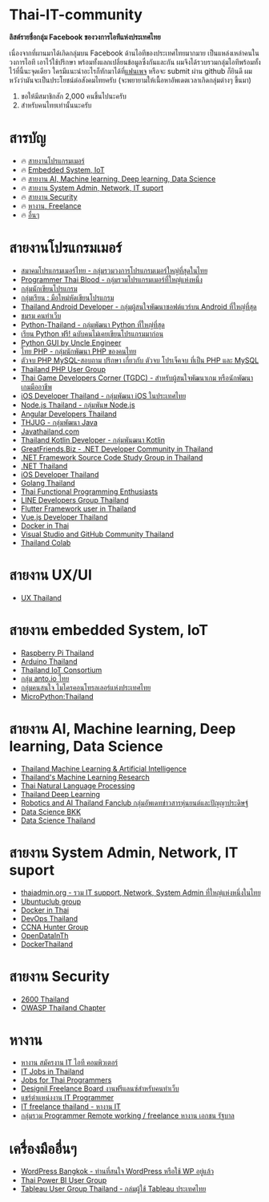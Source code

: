 # Thai-IT-community 
__ลิสต์รายชื่อกลุ่ม Facebook ของวงการไอทีแห่งประเทศไทย__

เนื่องจากที่ผานมาได้เกิดกลุ่มบน Facebook ด้านไอทีของประเทศไทยมากมาย เป็นแหล่งเหล่าคนในวงการไอที เอาไว้ใช้ปรึกษา พร้อมทั้งแลกเปลี่ยนข้อมูลซึ่งกันและกัน ผมจึงได้รวบรวมกลุ่มไอทีพร้อมทั้งไว้ที่นี้นะจุดเดียว ใครมีแนะนำอะไรก็ทักมาได้ที่[แฟนเพจ](https://www.facebook.com/programmerthai/) หรือจะ submit ผ่าน github ก็ยินดี ผมหวังว่ามันจะเป็นประโยชน์ต่อสังคมไทยครับ (จะพยายามให้เนื้อหาอัพเดตเวลาเกิดกลุ่มต่างๆ ขึ้นมา)
 1. ขอให้มีสมาชิกสัก 2,000 คนขึ้นไปนะครับ
 2. สำหรับคนไทยเท่านั้นนะครับ


# สารบัญ
 
* :fire: [สายงานโปรแกรมเมอร์](#เสายงานโปรแกรมเมอร์)
* :fire: [Embedded System, IoT](#สายงาน-embedded-system-iot)
* :fire: [สายงาน AI, Machine learning, Deep learning, Data Science](#สายงาน-ai-machine-learning-deep-learning-data-science)
* :fire: [สายงาน System Admin, Network, IT suport](#สายงาน-system-admin-network-it-suport)
* :fire: [สายงาน Security](#สายงาน-security)
* :fire: [หางาน, Freelance](#หางาน)
* :fire: [อื่นๆ](#เอื่นๆ)

# สายงานโปรแกรมเมอร์
* [สมาคมโปรแกรมเมอร์ไทย - กลุ่มรวมวงการโปรแกรมเมอร์ใหญ่ที่สุดในไทย](https://www.facebook.com/groups/ThaiPGAssociateSociety/)
* [Programmer Thai Blood - กลุ่มรวมโปรแกรมเมอร์ที่ใหญ่แห่งหนึ่ง](https://www.facebook.com/groups/programmerthai/)
* [กลุ่มนักเขียนโปรแกรม](https://www.facebook.com/groups/131258331007039/)
* [กลุ่มเรียน : มือใหม่หัดเขียนโปรแกรม](https://www.facebook.com/groups/116054355228064/)
* [Thailand Android Developer - กลุ่มผู้สนใจพัฒนาซอฟต์แวร์บน Android ที่ใหญ่ที่สุด](https://www.facebook.com/groups/thaidroiddev/)
* [ชมรม คนทำเว็บ](https://www.facebook.com/groups/122558751110047/)
* [Python-Thailand - กลุ่มพัฒนา Python ที่ใหญ่ที่สุด](https://www.facebook.com/groups/admin.py.dev/)
* [เรียน Python ฟรี! ฉบับคนไม่เคยเขียนโปรแกรมมาก่อน](https://www.facebook.com/groups/2355598151437216/)
* [Python GUI by Uncle Engineer](https://www.facebook.com/groups/1721550277936854/)
* [ไทย PHP - กลุ่มนักพัฒนา PHP ของคนไทย](https://www.facebook.com/groups/134855003271201/)
* [ตัวจบ PHP MySQL-สอบถาม ปรึกษา เกี่ยวกับ ตัวจบ โปรเจ็คจบ ที่เป็น PHP และ MySQL](https://www.facebook.com/groups/149920381868037/)
* [Thailand PHP User Group](https://www.facebook.com/groups/thpug/)
* [Thai Game Developers Corner (TGDC) - สำหรับผู้สนใจพัฒนาเกม หรือนักพัฒนาเกมมืออาชีพ](https://www.facebook.com/groups/thaigamepad/)
* [iOS Developer Thailand - กลุ่มพัฒนา iOS ในประเทศไทย](https://www.facebook.com/groups/iosthailand/)
* [Node.js Thailand - กลุ่มพันษ Node.js](https://www.facebook.com/groups/node.th/)
* [Angular Developers Thailand](https://www.facebook.com/groups/angularjs.th/)
* [THJUG - กลุ่มพัฒนา Java](https://www.facebook.com/groups/thjug/)
* [Javathailand.com](https://www.facebook.com/groups/javathailand/?ref=group_browse_new)
* [Thailand Kotlin Developer - กลุ่มพันฒนา Kotlin](https://www.facebook.com/groups/872547279487598/)
* [GreatFriends.Biz - .NET Developer Community in Thailand](https://www.facebook.com/groups/greatfriends.biz/about/)
* [.NET Framework Source Code Study Group in Thailand](https://www.facebook.com/groups/studygroupof.net/)
* [.NET Thailand](https://www.facebook.com/groups/dotnetthailand/)
* [iOS Developer Thailand](https://www.facebook.com/groups/iosthailand/)
* [Golang Thailand](https://www.facebook.com/groups/584867114995854)
* [Thai Functional Programming Enthusiasts](https://www.facebook.com/groups/310209089128699/)
* [LINE Developers Group Thailand](https://www.facebook.com/groups/LINEDEVTH/)
* [Flutter Framework user in Thailand](https://www.facebook.com/groups/1330912973657674/)
* [Vue.js Developer Thailand](https://www.facebook.com/groups/209687502909122/)
* [Docker in Thai](https://www.facebook.com/groups/858633044176588/)
* [Visual Studio and GitHub Community Thailand](www.facebook.com/groups/VisualStudioGitHubCommunityThailand/)
* [Thailand Colab](https://www.facebook.com/groups/colab.thailand/)

# สายงาน UX/UI
* [UX Thailand](https://www.facebook.com/groups/ux.in.th/)

# สายงาน embedded System, IoT
* [Raspberry Pi Thailand](https://www.facebook.com/groups/rpi.th/)
* [Arduino Thailand](https://www.facebook.com/groups/arduino.thai/)
* [Thailand IoT Consortium](https://www.facebook.com/ThailandIoTConsortium/)
* [กลุ่ม anto.io ไทย](https://www.facebook.com/groups/anto.io/)
* [กลุ่มคนสนใจ ไมโครคอนโทรลเลอร์แห่งประเทศไทย](https://www.facebook.com/groups/448555958824892/)
* [MicroPython:Thailand](https://www.facebook.com/groups/109676182999340/)

# สายงาน AI, Machine learning, Deep learning, Data Science
* [Thailand Machine Learning & Artificial Intelligence](https://www.facebook.com/groups/941490879222335)
* [Thailand's Machine Learning Research](https://www.facebook.com/groups/164204783609455/)
* [Thai Natural Language Processing](https://www.facebook.com/groups/thainlp/)
* [Thailand Deep Learning](https://www.facebook.com/groups/988867541235062/)
* [Robotics and AI Thailand Fanclub กลุ่มอัพเดทข่าวสารหุ่นยนต์และปัญญาประดิษฐ์](https://www.facebook.com/groups/214171812372378/)
* [Data Science BKK](https://www.facebook.com/groups/dsbkkgroup/)
* [Data Science Thailand](https://www.facebook.com/groups/1514415818797944/)

# สายงาน System Admin, Network, IT suport
* [thaiadmin.org - รวม IT support, Network, System Admin ที่ใหญ่แห่งหนึ่งในไทย](https://www.facebook.com/groups/thaiadmin/)
* [Ubuntuclub group](https://www.facebook.com/groups/ubuntuclub/)
* [Docker in Thai](https://www.facebook.com/groups/858633044176588/)
* [DevOps Thailand](https://www.facebook.com/groups/720597038025424/)
* [CCNA Hunter Group](https://www.facebook.com/groups/CCNAHunterGroup/)
* [OpenDataInTh](https://www.facebook.com/groups/OpenDataInTh/)
* [DockerThailand](https://www.facebook.com/DockerThailand/)

# สายงาน Security
* [2600 Thailand](https://www.facebook.com/groups/2600Thailand)
* [OWASP Thailand Chapter](https://www.facebook.com/groups/owaspthailand)
 
# หางาน
* [หางาน สมัครงาน IT ไอที คอมพิวเตอร์](https://www.facebook.com/groups/238251843552486/)
* [IT Jobs in Thailand](https://www.facebook.com/groups/ITOutsourceThailand/)
* [Jobs for Thai Programmers](https://www.facebook.com/groups/647718825333067/)
* [Designil Freelance Board งานฟรีแลนซ์สำหรับคนทำเว็บ](https://www.facebook.com/groups/designil.freelance/)
* [แชร์ตำแหน่งงาน IT Programmer](https://www.facebook.com/groups/1468094183497245/)
* [IT freelance thailand - หางาน IT](https://www.facebook.com/groups/216473652290797/)
* [กลุ่มรวม Programmer Remote working / freelance หางาน เอกชน รัฐบาล](https://www.facebook.com/groups/150799321613529/)

# เครื่องมืออื่นๆ
* [WordPress Bangkok - ท่านที่สนใจ WordPress หรือใช้ WP อยู่แล้ว](https://www.facebook.com/groups/wpalliance/)
* [Thai Power BI User Group](https://www.facebook.com/groups/ThaiPowerBIUserGroup)
* [Tableau User Group Thailand - กล่มผู้ใช้ Tableau ประเทศไทย](https://www.facebook.com/groups/TableauUserGroupThailand/)
